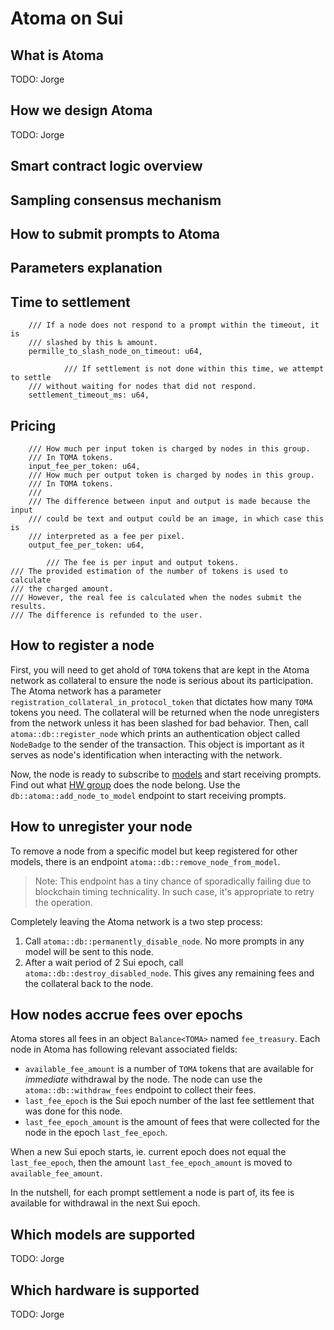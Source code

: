 # Atoma on Sui

## What is Atoma

TODO: Jorge

## How we design Atoma

TODO: Jorge

## Smart contract logic overview

## Sampling consensus mechanism

## How to submit prompts to Atoma

## Parameters explanation

## Time to settlement

        /// If a node does not respond to a prompt within the timeout, it is
        /// slashed by this ‰ amount.
        permille_to_slash_node_on_timeout: u64,

                /// If settlement is not done within this time, we attempt to settle
        /// without waiting for nodes that did not respond.
        settlement_timeout_ms: u64,

## Pricing

        /// How much per input token is charged by nodes in this group.
        /// In TOMA tokens.
        input_fee_per_token: u64,
        /// How much per output token is charged by nodes in this group.
        /// In TOMA tokens.
        ///
        /// The difference between input and output is made because the input
        /// could be text and output could be an image, in which case this is
        /// interpreted as a fee per pixel.
        output_fee_per_token: u64,

            /// The fee is per input and output tokens.
    /// The provided estimation of the number of tokens is used to calculate
    /// the charged amount.
    /// However, the real fee is calculated when the nodes submit the results.
    /// The difference is refunded to the user.

## How to register a node

First, you will need to get ahold of `TOMA` tokens that are kept in the Atoma network as collateral to ensure the node is serious about its participation.
The Atoma network has a parameter `registration_collateral_in_protocol_token` that dictates how many `TOMA` tokens you need.
The collateral will be returned when the node unregisters from the network unless it has been slashed for bad behavior.
Then, call `atoma::db::register_node` which prints an authentication object called `NodeBadge` to the sender of the transaction.
This object is important as it serves as node's identification when interacting with the network.

Now, the node is ready to subscribe to [models](#which-models-are-supported) and start receiving prompts.
Find out what [HW group](#which-hardware-is-supported) does the node belong.
Use the `db::atoma::add_node_to_model` endpoint to start receiving prompts.

## How to unregister your node

To remove a node from a specific model but keep registered for other models, there is an endpoint `atoma::db::remove_node_from_model`.

> Note: This endpoint has a tiny chance of sporadically failing due to blockchain timing technicality.
> In such case, it's appropriate to retry the operation.

Completely leaving the Atoma network is a two step process:

1.  Call `atoma::db::permanently_disable_node`.
    No more prompts in any model will be sent to this node.
2.  After a wait period of 2 Sui epoch, call `atoma::db::destroy_disabled_node`.
    This gives any remaining fees and the collateral back to the node.

## How nodes accrue fees over epochs

Atoma stores all fees in an object `Balance<TOMA>` named `fee_treasury`.
Each node in Atoma has following relevant associated fields:

- `available_fee_amount` is a number of `TOMA` tokens that are available for _immediate_ withdrawal by the node.
  The node can use the `atoma::db::withdraw_fees` endpoint to collect their fees.
- `last_fee_epoch` is the Sui epoch number of the last fee settlement that was done for this node.
- `last_fee_epoch_amount` is the amount of fees that were collected for the node in the epoch `last_fee_epoch`.

When a new Sui epoch starts, ie. current epoch does not equal the `last_fee_epoch`, then the amount `last_fee_epoch_amount` is moved to `available_fee_amount`.

In the nutshell, for each prompt settlement a node is part of, its fee is available for withdrawal in the next Sui epoch.

## Which models are supported

TODO: Jorge

## Which hardware is supported

TODO: Jorge
